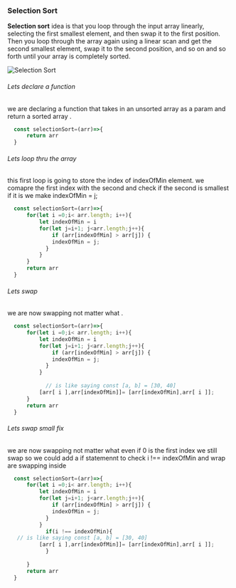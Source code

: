 ### Selection Sort 
**Selection sort** idea is  that you loop through the input array linearly, selecting the first smallest element, and then swap it to the first position. Then you loop through the array again using a linear scan and get the second smallest element, swap it to the second position, and so on and so forth until your array is completely sorted.



![Selection Sort](https://upload.wikimedia.org/wikipedia/commons/9/94/Selection-Sort-Animation.gif)

###### Lets declare a function 
we are declaring a function that takes in an unsorted array as a param
and return a sorted array .

```js
  const selectionSort=(arr)=>{
      return arr
  }
```
###### Lets loop thru the array 
this first loop is going to store the index of indexOfMin element.
we comapre the first index with the second and check if the second is smallest if it is we make indexOfMin = j;

```js
  const selectionSort=(arr)=>{
      for(let i =0;i< arr.length; i++){
          let indexOfMin = i 
          for(let j=i+1; j<arr.length;j++){
              if (arr[indexOfMin] > arr[j]) {
              indexOfMin = j;
            }
          }
      }
      return arr
  }
```
###### Lets swap
we are now swapping not matter what .

```js
  const selectionSort=(arr)=>{
      for(let i =0;i< arr.length; i++){
          let indexOfMin = i 
          for(let j=i+1; j<arr.length;j++){
              if (arr[indexOfMin] > arr[j]) {
              indexOfMin = j;
            }
          }
       
            // is like saying const [a, b] = [30, 40]
          [arr[ i ],arr[indexOfMin]]= [arr[indexOfMin],arr[ i ]];
      }
      return arr
  }
```


###### Lets swap small fix
we are now swapping not matter what even if 0 is the first index we still swap so we could add a if statemennt to check i !== indexOfMin and wrap are swapping inside

```js
  const selectionSort=(arr)=>{
      for(let i =0;i< arr.length; i++){
          let indexOfMin = i 
          for(let j=i+1; j<arr.length;j++){
              if (arr[indexOfMin] > arr[j]) {
              indexOfMin = j;
            }
          }
            if(i !== indexOfMin){
   // is like saying const [a, b] = [30, 40]
          [arr[ i ],arr[indexOfMin]]= [arr[indexOfMin],arr[ i ]];
            }
         
      }
      return arr
  }
```
